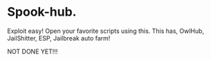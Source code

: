 # Spook-hub.
Exploit easy! Open your favorite scripts using this. This has, OwlHub, JailShitter, ESP, Jailbreak auto farm!

NOT DONE YET!!!

